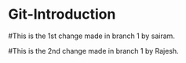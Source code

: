 # Git-Introduction

#This is the 1st change made in branch 1 by sairam.

#This is the 2nd change made in branch 1 by Rajesh.
